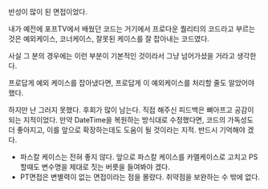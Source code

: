 반성이 많이 된 면접이었다. 

내가 예전에 포프TV에서 배웠던 코드는 거기에서 프로다운 퀄리티의 코드라고 부르는 것은 예외케이스, 코너케이스, 잘못된 케이스를 잘 잡아내는 코드였다. 

사실 그 분의 경우에는 이런 부분이 기본적인 것이라서 그냥 넘어가셨을 거라고 생각한다. 

프로답게 예외 케이스를 잡아냈다면, 프로답게 이 예외케이스를 처리할 줄도 알았어야 했다.

하지만 난 그러지 못했다. 후회가 많이 남는다. 
직접 해주신 피드백은 뼈아프고 공감이 되는 지적이었다. 만약 DateTime을 복원하는 방식대로 수정했다면, 코드의 가독성도 더 좋아지고, 이를 앞으로 확장하는데도 도움이 될 것이라는 지적. 반드시 기억해야 겠다. 


 - 파스칼 케이스는 전혀 좋지 않다. 앞으로 파스칼 케이스를 카멜케이스로 고치고 PS할때도 변수명을 제대로 짓는 버릇을 들여봐야 겠다.
- PT면접은 변별력이 없는 면접이라는 점을 몰랐다. 취약점을 보완하는 수 밖에 없다.